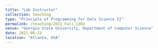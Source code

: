 ```yaml
---
title: "Lab Instructor"
collection: teaching
type: "Principle of Programming for Data Science II"
permalink: /teaching/2021_Fall_1302
venue: "Georgia State University, Department of Computer Science"
date: 2021-08-23
location: "Atlanta, USA"
---
```


<!-- This is a description of a teaching experience. You can use markdown like any other post.

# Heading 1

# Heading 2

# Heading 3 -->
